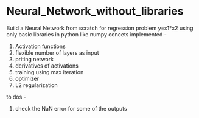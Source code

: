 # Neural_Network_without_libraries

Build a Neural Network from scratch for regression problem y=x1*x2 using only basic libraries in python like numpy 
concets implemented - 
1. Activation functions
2. flexible number of layers as input 
3. priting network 
4. derivatives of activations 
5. training using max iteration 
6. optimizer
7. L2 regularization

to dos - 
1. check the NaN error for some of the outputs
